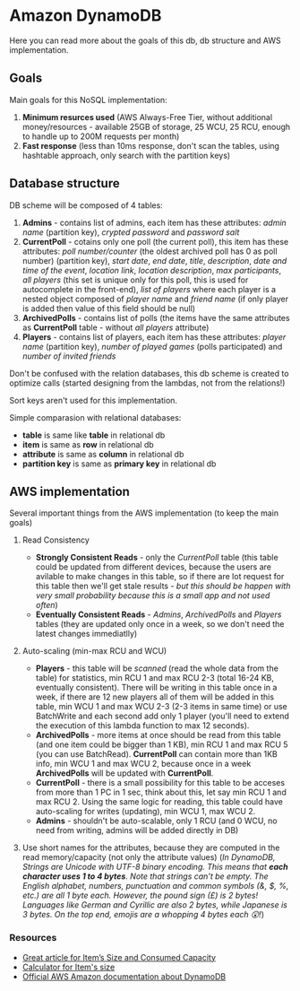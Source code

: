 # Amazon DynamoDB

Here you can read more about the goals of this db, db structure and AWS implementation.

## Goals

Main goals for this NoSQL implementation:

1. **Minimum resurces used** (AWS Always-Free Tier, without additional money/resources - available 25GB of storage, 25 WCU, 25 RCU, enough to handle up to 200M requests per month)
2. **Fast response** (less than 10ms response, don't scan the tables, using hashtable approach, only search with the partition keys)

## Database structure

DB scheme will be composed of 4 tables:

1. **Admins** - contains list of admins, each item has these attributes: *admin name* (partition key), *crypted password* and *password salt*
2. **CurrentPoll** - cotains only one poll (the current poll), this item has these attributes: *poll number/counter* (the oldest archived poll has 0 as poll number) (partition key), *start date*, *end date*, *title*, *description*, *date and time of the event*, *location link*, *location description*, *max participants*, *all players* (this set is unique only for this poll, this is used for autocomplete in the front-end), *list of players* where each player is a nested object composed of *player name* and *friend name* (if only player is added then value of this field should be null)
3. **ArchivedPolls** - contains list of polls (the items have the same attributes as **CurrentPoll** table - without *all players* attribute)
4. **Players** - contains list of players, each item has these attributes: *player name* (partition key), *number of played games* (polls participated) and *number of invited friends*

Don't be confused with the relation databases, this db scheme is created to optimize calls (started designing from the lambdas, not from the relations!)

Sort keys aren't used for this implementation.

Simple comparasion with relational databases:

- **table** is same like **table** in relational db
- **item** is same as **row** in relational db
- **attribute** is same as **column** in relational db
- **partition key** is same as **primary key** in relational db

## AWS implementation

Several important things from the AWS implementation (to keep the main goals)

1. Read Consistency
    - **Strongly Consistent Reads** - only the *CurrentPoll* table (this table could be updated from different devices, because the users are avilable to make changes in this table, so if there are lot request for this table then we'll get stale results - *but this should be happen with very small probability because this is a small app and not used often*)
    - **Eventually Consistent Reads** - *Admins*, *ArchivedPolls* and *Players* tables (they are updated only once in a week, so we don't need the latest changes immediatlly)
2. Auto-scaling (min-max RCU and WCU)
    - **Players** - this table will be *scanned* (read the whole data from the table) for statistics, min RCU 1 and max RCU 2-3 (total 16-24 KB, eventually consistent). There will be writing in this table once in a week, if there are 12 new players all of them will be added in this table, min WCU 1 and max WCU 2-3 (2-3 items in same time) or use BatchWrite and each second add only 1 player (you'll need to extend the execution of this lambda function to max 12 seconds).
    - **ArchivedPolls** - more items at once should be read from this table (and one item could be bigger than 1 KB), min RCU 1 and max RCU 5 (you can use BatchRead). **CurrentPoll** can contain more than 1KB info, min WCU 1 and max WCU 2, because once in a week **ArchivedPolls** will be updated with **CurrentPoll**.
    - **CurrentPoll** - there is a small possibility for this table to be acceses from more than 1 PC in 1 sec, think about this, let say min RCU 1 and max RCU 2. Using the same logic for reading, this table could have auto-scaling for writes (updating), min WCU 1, max WCU 2.
    - **Admins** - shouldn't be auto-scalable, only 1 RCU (and 0 WCU, no need from writing, admins will be added directly in DB)

3. Use short names for the attributes, because they are computed in the read memory/capacity (not only the attribute values) (*In DynamoDB, Strings are Unicode with UTF-8 binary encoding. This means that **each character uses 1 to 4 bytes**. Note that strings can’t be empty. The English alphabet, numbers, punctuation and common symbols (&, $, %, etc.) are all 1 byte each. However, the pound sign (£) is 2 bytes! Languages like German and Cyrillic are also 2 bytes, while Japanese is 3 bytes. On the top end, emojis are a whopping 4 bytes each 😲!*)

### Resources

- [Great article for Item’s Size and Consumed Capacity](https://medium.com/@zaccharles/calculating-a-dynamodb-items-size-and-consumed-capacity-d1728942eb7c)
- [Calculator for Item's size](https://zaccharles.github.io/dynamodb-calculator/)
- [Official AWS Amazon documentation about DynamoDB](https://docs.aws.amazon.com/dynamodb/index.html)